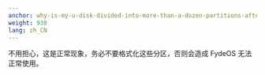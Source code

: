 ```yaml
---
anchor: why-is-my-u-disk-divided-into-more-than-a-dozen-partitions-after-burning
weight: 930
lang: zh_CN
---
```

不用担心，这是正常现象，务必不要格式化这些分区，否则会造成 FydeOS 无法正常使用。
